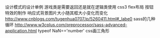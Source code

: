 设计模式的设计单例
游戏类是需要返回还是就在逻辑类使用
css3 flex布局
按钮特效的制作
响应式背景图片大小随其框大小变化而变化 http://www.cnblogs.com/tugenhua0707/p/5260411.html#_labe0
sass的几种循环 http://www.w3cplus.com/preprocessor/sass-advanced-application.html
typeof NaN=='number'
css画三角形
